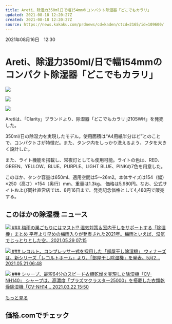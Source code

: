 ```yaml
---
title: Areti、除湿力350ml日で幅154mmのコンパクト除湿器「どこでもカラリ」
updated: 2021-08-18 12:20:27Z
created: 2021-08-18 12:20:27Z
source: https://news.kakaku.com/prdnews/cd=kaden/ctcd=2165/id=109600/
---
```


2021年08月16日　12:30

# Areti、除湿力350ml/日で幅154mmのコンパクト除湿器「どこでもカラリ」

 [![](https://img1.kakaku.k-img.com/Images/news_icv/640/2021081/20210816120210_377_.jpg)](https://img1.kakaku.k-img.com/Images/prdnews/2021081/20210816120210_377_.jpg)

 [![](https://img1.kakaku.k-img.com/Images/news_icv/640/2021081/20210816120452_62_.jpg)](https://img1.kakaku.k-img.com/Images/prdnews/2021081/20210816120452_62_.jpg)

 [![](https://img1.kakaku.k-img.com/Images/news_icv/640/2021081/20210816120210_41_.jpg)](https://img1.kakaku.k-img.com/Images/prdnews/2021081/20210816120210_41_.jpg)

Aretiは、「Clarity」ブランドより、除湿器「どこでもカラリ j2105WH」を発売した。

350ml/日の除湿力を実現したモデル。使用面積は“A4用紙半分ほど”とのことで、コンパクトさが特徴だ。また、タンク内をしっかり洗えるよう、フタを大きく設計した。

また、ライト機能を搭載し、常夜灯としても使用可能。ライトの色は、RED、GREEN、YELLOW、BLUE、PURPLE、LIGHT BLUE、PINKの7色を用意した。

このほか、タンク容量は650ml、適用空間は5〜26m2。本体サイズは154（幅）×250（高さ）×154（奥行）mm、重量は1.3kg。
価格は5,980円。なお、公式サイトおよび同社直営店では、8月16日まで、発売記念価格として4,480円で販売する。

## このほかの除湿機 ニュース

 [ ![](https://img1.kakaku.k-img.com/Images/news_icv/80/2021052/20210525184200_41_.jpg)   ### 梅雨の巣ごもりにはマスト!? 湿気対策＆室内干しをサポートする「除湿機」まとめ    平年より早めの梅雨入りが発表された2021年。梅雨といえば、湿気でじっとりとした空…       2021.05.29 07:15](https://news.kakaku.com/prdnews/cd=kaden/ctcd=2165/id=106686/)

 [ ![](https://img1.kakaku.k-img.com/Images/news_icv/80/2021052/20210520182748_193_.jpg)   ### レコルト、コンプレッサー式を採用した「部屋干し除湿機」    ウィナーズは、新シリーズ「レコルトホーム」より、「部屋干し除湿機」を発表。5月2…       2021.05.21 06:48](https://news.kakaku.com/prdnews/cd=kaden/ctcd=2165/id=106584/)

 [ ![](https://img1.kakaku.k-img.com/Images/news_icv/80/2021032/20210322131344_411_.jpg)   ### シャープ、最短64分のスピード衣類乾燥を実現した除湿機「CV-NH140」    シャープは、高濃度「プラズマクラスター25000」を搭載した衣類乾燥除湿機「CV-NH14…       2021.03.22 15:50](https://news.kakaku.com/prdnews/cd=kaden/ctcd=2165/id=104508/)

 [もっと見る](https://news.kakaku.com/prdnews/cd=kaden/ctcd=2165/)

## 価格.comでチェック